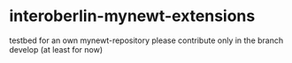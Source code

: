 # interoberlin-mynewt-extensions

testbed for an own mynewt-repository
please contribute only in the branch develop (at least for now)
